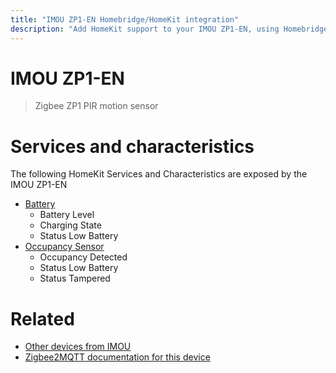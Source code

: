 ```yaml
---
title: "IMOU ZP1-EN Homebridge/HomeKit integration"
description: "Add HomeKit support to your IMOU ZP1-EN, using Homebridge, Zigbee2MQTT and homebridge-z2m."
---
```

<!---
This file has been GENERATED using src/docgen/docgen.ts
DO NOT EDIT THIS FILE MANUALLY!
-->
# IMOU ZP1-EN
> Zigbee ZP1 PIR motion sensor


# Services and characteristics
The following HomeKit Services and Characteristics are exposed by
the IMOU ZP1-EN

* [Battery](../../battery.md)
  * Battery Level
  * Charging State
  * Status Low Battery
* [Occupancy Sensor](../../sensors.md)
  * Occupancy Detected
  * Status Low Battery
  * Status Tampered


# Related
* [Other devices from IMOU](../index.md#imou)
* [Zigbee2MQTT documentation for this device](https://www.zigbee2mqtt.io/devices/ZP1-EN.html)